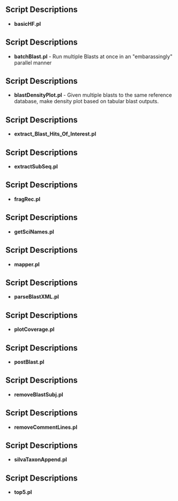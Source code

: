 ## Script Descriptions
* **basicHF.pl**	
## Script Descriptions
* **batchBlast.pl**	-	Run multiple Blasts at once in an "embarassingly" parallel manner
## Script Descriptions
* **blastDensityPlot.pl**	-	Given multiple blasts to the same reference database, make density plot based on tabular blast outputs.
## Script Descriptions
* **extract\_Blast\_Hits\_Of\_Interest.pl**	
## Script Descriptions
* **extractSubSeq.pl**	
## Script Descriptions
* **fragRec.pl**	
## Script Descriptions
* **getSciNames.pl**	
## Script Descriptions
* **mapper.pl**	
## Script Descriptions
* **parseBlastXML.pl**	
## Script Descriptions
* **plotCoverage.pl**	
## Script Descriptions
* **postBlast.pl**	
## Script Descriptions
* **removeBlastSubj.pl**	
## Script Descriptions
* **removeCommentLines.pl**	
## Script Descriptions
* **silvaTaxonAppend.pl**	
## Script Descriptions
* **top5.pl**	
